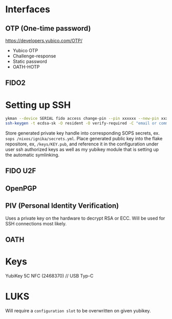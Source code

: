 # Interfaces

## OTP (One-time password)
https://developers.yubico.com/OTP/

- Yubico OTP
- Challenge-response
- Static password
- OATH-HOTP

## FIDO2

# Setting up SSH
```sh
ykman --device SERIAL fido access change-pin --pin xxxxxx --new-pin xxxxxx
ssh-keygen -t ecdsa-sk -O resident -O verify-required -C "email or comment"
```
Store generated private key handle into corresponding SOPS secrets, ex. `sops /nixos/ignika/secrets.yml`.
Place generated public key into the flake repositore, ex, `/keys/KEY.pub`, and reference it in the configuration under user ssh authorized keys as well as my yubikey module that is setting up the automatic symlinking.

## FIDO U2F

## OpenPGP

## PIV (Personal Identity Verification)

Uses a private key on the hardware to decrypt RSA or ECC. Will be used for SSH connections most likely.

## OATH

# Keys

YubiKey 5C NFC (2468370) // USB Typ-C

# LUKS

Will require a `configuration slot` to be overwritten on given yubikey.

